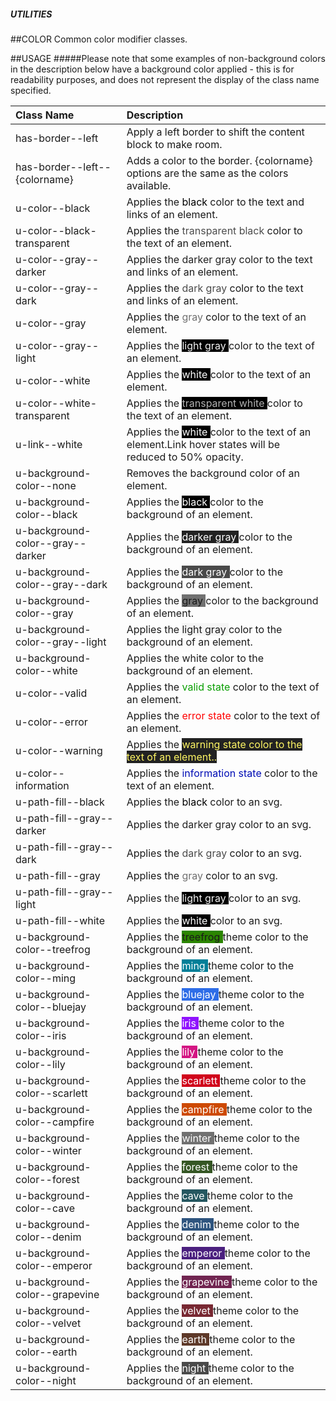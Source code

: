 ##### UTILITIES
##COLOR
Common color modifier classes.

##USAGE
#####Please note that some examples of non-background colors in the description below have a background color applied - this is for readability purposes, and does not represent the display of the class name specified.





|Class Name|Description|
|:---------|:---------|
|has-border--left|Apply a left border to shift the content block to make room.|
|has-border--left--{colorname}|Adds a color to the border. {colorname} options are the same as the colors available.|
|u-color--black|Applies the <span style="color:#000"> black </span> color to the text and links of an element.|
|u-color--black-transparent|Applies the  <span style="color:rgba(0,0,0,.7)"> transparent black </span> color to the text of an element.|
|u-color--gray--darker|Applies the <span style="color:#222">  darker gray </span> color to the text and links of an element.|
|u-color--gray--dark|Applies the <span style="color:#4a4a4a">  dark gray </span> color to the text and links of an element.|
|u-color--gray|Applies the <span style="color:#717171"> gray </span> color to the text of an element.|
|u-color--gray--light|Applies the <span style="color:#f5f5f5;background:#000"> light  gray </span> color to the text of an element.|
|u-color--white|Applies the <span style="color:#fff;background:#000"> white </span> color to the text of an element.|
|u-color--white-transparent|Applies the <span style="color:rgba(255,255,255,.7);background:#000"> transparent white </span> color to the text of an element.|
|u-link--white|Applies the <span style="color:#fff;background:#000"> white </span> color to the text of an element.Link hover states will be reduced to 50% opacity.|
|u-background-color--none|Removes the background color of an element.|
|u-background-color--black|Applies the <span style="color:#fff;background:#000"> black </span> color to the background of an element.|
|u-background-color--gray--darker|Applies the <span style="color:#fff;background:#222"> darker gray </span> color to the background of an element.|
|u-background-color--gray--dark|Applies the <span style="color:#fff;background:#4a4a4a"> dark gray </span> color to the background of an element.|
|u-background-color--gray|Applies the <span style="background:#717171"> gray </span> color to the background of an element.|
|u-background-color--gray--light|Applies the <span style="background:#f5f5f5"> light gray </span> color to the background of an element.|
|u-background-color--white|Applies the <span style="background:#fff"> white </span> color to the background of an element.|
|u-color--valid|Applies the <span style="color:#089e00"> valid state </span> color to the text of an element.|
|u-color--error|Applies the <span style="color:red"> error state </span> color to the text of an element.|
|u-color--warning|Applies the <span style="color:#fff664;background:#222"> warning state color to the text of an element..|
|u-color--information|Applies the <span style="color:#000db5">information state </span>color to the text of an element.|
|u-path-fill--black|Applies the <span style="color:#000"> black </span> color to an svg.|
|u-path-fill--gray--darker|Applies the <span style="color:#222"> darker gray </span> color to an svg.|
|u-path-fill--gray--dark|Applies the <span style="color:#4a4a4a"> dark gray </span> color to an svg.|
|u-path-fill--gray|Applies the <span style="color:#717171"> gray </span> color to an svg.|
|u-path-fill--gray--light|Applies the <span style="background:#000;color:#f5f5f5">light gray </span> color to an svg.|
|u-path-fill--white|Applies the <span style="background:#000;color:#fff"> white  </span> color to an svg.|
|u-background-color--treefrog|Applies the <span style="background:#2b8500"> treefrog </span> theme color to the background of an element.|
|u-background-color--ming|Applies the <span style="background:#007f98;color:#fff"> ming </span> theme color to the background of an element.|
|u-background-color--bluejay|Applies the <span style="background:#2e6de7;color:#fff"> bluejay </span> theme color to the background of an element.|
|u-background-color--iris|Applies the <span style="background:#9013fe;color:#fff"> iris </span> theme color to the background of an element.|
|u-background-color--lily|Applies the <span style="background:#d41583;color:#fff"> lily </span> theme color to the background of an element.|
|u-background-color--scarlett|Applies the <span style="background:#d0021b;color:#fff"> scarlett </span> theme color to the background of an element.|
|u-background-color--campfire|Applies the <span style="background:#cd4900;color:#fff"> campfire </span> theme color to the background of an element.|
|u-background-color--winter|Applies the <span style="background:#717171;color:#fff"> winter </span> theme color to the background of an element.|
|u-background-color--forest|Applies the <span style="background:#355724;color:#fff"> forest </span> theme color to the background of an element.|
|u-background-color--cave|Applies the <span style="background:#255760;color:#fff"> cave </span> theme color to the background of an element.|
|u-background-color--denim|Applies the <span style="background:#2f557f;color:#fff"> denim </span> theme color to the background of an element.|
|u-background-color--emperor|Applies the <span style="background:#4b207f;color:#fff"> emperor </span> theme color to the background of an element.|
|u-background-color--grapevine|Applies the <span style="background:#712551;color:#fff"> grapevine </span> theme color to the background of an element.|
|u-background-color--velvet|Applies the <span style="background:#782832;color:#fff"> velvet </span> theme color to the background of an element.|
|u-background-color--earth|Applies the <span style="background:#5e3929;color:#fff"> earth </span> theme color to the background of an element.|
|u-background-color--night|Applies the <span style="background:#4a4a4a;color:#fff"> night </span> theme color to the background of an element.|
